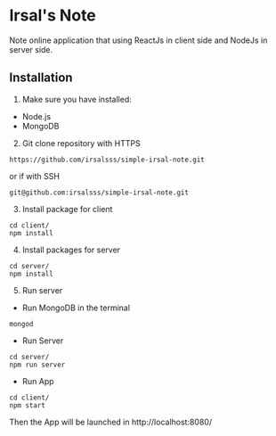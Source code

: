 # Irsal's Note
Note online application that using ReactJs in client side and NodeJs in server side.

## Installation
1. Make sure you have installed:
- Node.js
- MongoDB

2. Git clone repository with HTTPS

```
https://github.com/irsalsss/simple-irsal-note.git
```
or if with SSH 

```
git@github.com:irsalsss/simple-irsal-note.git
```

3. Install package for client
```
cd client/
npm install
```

4. Install packages for server
```
cd server/
npm install
```

5. Run server
- Run MongoDB in the terminal
```
mongod
```

- Run Server
```
cd server/
npm run server
```

- Run App
```
cd client/
npm start
```

Then the App will be launched in http://localhost:8080/

